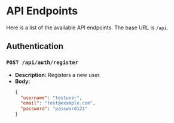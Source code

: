 # API Endpoints

Here is a list of the available API endpoints. The base URL is `/api`.

## Authentication

### `POST /api/auth/register`

- **Description:** Registers a new user.
- **Body:**
  ```json
  {
    "username": "testuser",
    "email": "test@example.com",
    "password": "password123"
  }